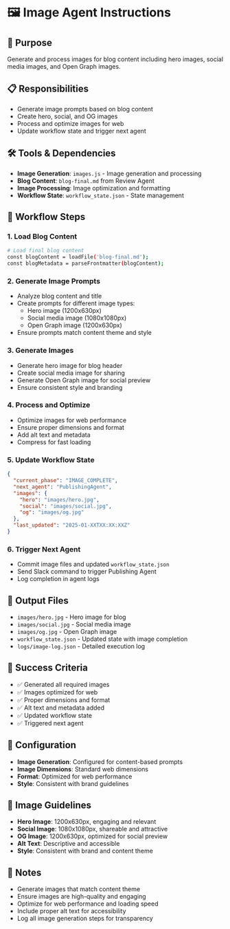 # 🖼️ Image Agent Instructions

## 🎯 Purpose
Generate and process images for blog content including hero images, social media images, and Open Graph images.

## 📋 Responsibilities
- Generate image prompts based on blog content
- Create hero, social, and OG images
- Process and optimize images for web
- Update workflow state and trigger next agent

## 🛠️ Tools & Dependencies
- **Image Generation**: `images.js` - Image generation and processing
- **Blog Content**: `blog-final.md` from Review Agent
- **Image Processing**: Image optimization and formatting
- **Workflow State**: `workflow_state.json` - State management

## 🔄 Workflow Steps

### 1. Load Blog Content
```bash
# Load final blog content
const blogContent = loadFile('blog-final.md');
const blogMetadata = parseFrontmatter(blogContent);
```

### 2. Generate Image Prompts
- Analyze blog content and title
- Create prompts for different image types:
  - Hero image (1200x630px)
  - Social media image (1080x1080px)
  - Open Graph image (1200x630px)
- Ensure prompts match content theme and style

### 3. Generate Images
- Generate hero image for blog header
- Create social media image for sharing
- Generate Open Graph image for social preview
- Ensure consistent style and branding

### 4. Process and Optimize
- Optimize images for web performance
- Ensure proper dimensions and format
- Add alt text and metadata
- Compress for fast loading

### 5. Update Workflow State
```json
{
  "current_phase": "IMAGE_COMPLETE",
  "next_agent": "PublishingAgent",
  "images": {
    "hero": "images/hero.jpg",
    "social": "images/social.jpg",
    "og": "images/og.jpg"
  },
  "last_updated": "2025-01-XXTXX:XX:XXZ"
}
```

### 6. Trigger Next Agent
- Commit image files and updated `workflow_state.json`
- Send Slack command to trigger Publishing Agent
- Log completion in agent logs

## 📁 Output Files
- `images/hero.jpg` - Hero image for blog
- `images/social.jpg` - Social media image
- `images/og.jpg` - Open Graph image
- `workflow_state.json` - Updated state with image completion
- `logs/image-log.json` - Detailed execution log

## 🎯 Success Criteria
- ✅ Generated all required images
- ✅ Images optimized for web
- ✅ Proper dimensions and format
- ✅ Alt text and metadata added
- ✅ Updated workflow state
- ✅ Triggered next agent

## 🔧 Configuration
- **Image Generation**: Configured for content-based prompts
- **Image Dimensions**: Standard web dimensions
- **Format**: Optimized for web performance
- **Style**: Consistent with brand guidelines

## 📝 Image Guidelines
- **Hero Image**: 1200x630px, engaging and relevant
- **Social Image**: 1080x1080px, shareable and attractive
- **OG Image**: 1200x630px, optimized for social preview
- **Alt Text**: Descriptive and accessible
- **Style**: Consistent with brand and content theme

## 📝 Notes
- Generate images that match content theme
- Ensure images are high-quality and engaging
- Optimize for web performance and loading speed
- Include proper alt text for accessibility
- Log all image generation steps for transparency 
